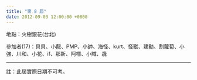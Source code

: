 ```yaml
---
title: "第 8 屆"
date: 2012-09-03 12:00:00 +0800
---
```


地點：火樹銀花(台北)

參加者(17)：貝貝、小龍、PMP、小帥、海怪、kurt、怪獸、建勳、割蘿蔔、小強、川和、小花、if、那新、阿標、小賊、毳

----

註：此屆實際日期不可考。